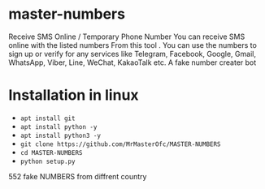 # master-numbers


Receive SMS Online / Temporary Phone Number You can receive SMS online with the listed numbers From this tool . You can use the numbers to sign up or verify for any services like Telegram, Facebook, Google, Gmail, WhatsApp, Viber, Line, WeChat, KakaoTalk etc. A fake number creater bot
# Installation in linux 
  + `apt install git `
  + `apt install python -y`
  + `apt install python3 -y`
  + `git clone https://github.com/MrMasterOfc/MASTER-NUMBERS`
  + `cd MASTER-NUMBERS`
  + `python setup.py`

552 fake NUMBERS from diffrent country
